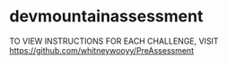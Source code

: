 # devmountainassessment

TO VIEW INSTRUCTIONS FOR EACH CHALLENGE, VISIT https://github.com/whitneywooyy/PreAssessment
